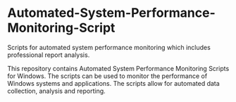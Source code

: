 # Automated-System-Performance-Monitoring-Script
Scripts for automated system performance monitoring which includes professional report analysis.

This repository contains Automated System Performance Monitoring Scripts for Windows. The scripts can be used to monitor the performance of Windows systems and applications. The scripts allow for automated data collection, analysis and reporting.

